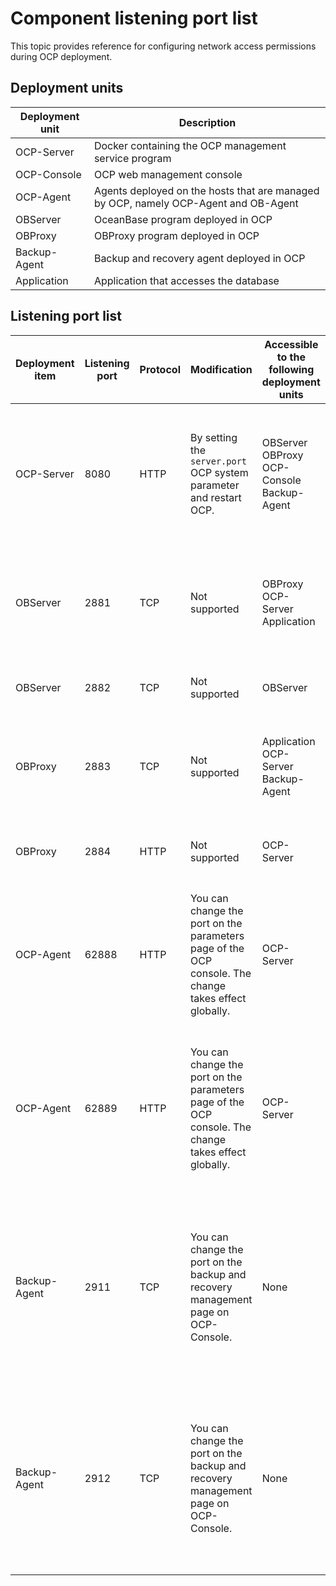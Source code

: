 # Component listening port list

This topic provides reference for configuring network access permissions during OCP deployment.

## Deployment units

| Deployment unit |                                     Description                                     |
|-----------------|-------------------------------------------------------------------------------------|
| OCP-Server      | Docker containing the OCP management service program                                |
| OCP-Console     | OCP web management console                                                          |
| OCP-Agent       | Agents deployed on the hosts that are managed by OCP, namely OCP-Agent and OB-Agent |
| OBServer        | OceanBase program deployed in OCP                                                   |
| OBProxy         | OBProxy program deployed in OCP                                                     |
| Backup-Agent    | Backup and recovery agent deployed in OCP                                           |
| Application     | Application that accesses the database                                              |

## Listening port list

| Deployment item | Listening port | Protocol |                                              Modification                                              |                       Accessible to the following deployment units                        |                                                                                                                                                                                                                                       Remarks                                                                                                                                                                                                                                        |
|-----------------|----------------|----------|--------------------------------------------------------------------------------------------------------|-------------------------------------------------------------------------------------------|--------------------------------------------------------------------------------------------------------------------------------------------------------------------------------------------------------------------------------------------------------------------------------------------------------------------------------------------------------------------------------------------------------------------------------------------------------------------------------------|
| OCP-Server      | 8080           | HTTP     | By setting the  `server.port` OCP system parameter and restart OCP. | OBServer OBProxy OCP-Console Backup-Agent | The web service of the OCP-Server listens to the port. In general, other components access OCP-Server through SLB or DNS address.  |
| OBServer        | 2881           | TCP      | Not supported                                                                                          | OBProxy OCP-Server Application                            | 1. OBServer SQL listening port.   2.  We recommend that you do not use direct connection to access OBServer.    |
| OBServer        | 2882           | TCP      | Not supported                                                                                          | OBServer                                                                                  | RPC communication port between OBServers.                                                                                                                                                                                                                                                                                                                                                                                                                                            |
| OBProxy         | 2883           | TCP      | Not supported                                                                                          | Application OCP-Server Backup-Agent                       | 1. OBProxy listening port.   2. Applications access OBServer through OBProxy in general.        |
| OBProxy         | 2884           | HTTP     | Not supported                                                                                          | OCP-Server                                                                                | Listening port of the monitoring metrics API of OBProxy.                                                                                                                                                                                                                                                                                                                                                                                                                             |
| OCP-Agent | 62888 | HTTP | You can change the port on the parameters page of the OCP console. The change takes effect globally.  | OCP-Server | The API listening port of OCP-Agent. <main id="notice" type='explain'><h4>Note</h4><p>In OCP V4.0.1 and later, you can change the port. </p></main> |
| OCP-Agent | 62889 | HTTP | You can change the port on the parameters page of the OCP console. The change takes effect globally.  | OCP-Server | The listening port of OCP-Agent monitoring data. <main id="notice" type='explain'><h4>Note</h4><p>In OCP V4.0.1 and later, you can change the port. </p></main> |
| Backup-Agent    | 2911           | TCP      | You can change the port on the backup and recovery management page on OCP-Console.                     | None                                                                                      | Local listening port of Backup-Agent for performing backup. The port is not open to external access. If the port is used by another program, the Backup-Agent program will fail to start.                                                                                                                                                                                                                                                                                            |
| Backup-Agent    | 2912           | TCP      | You can change the port on the backup and recovery management page on OCP-Console.                     | None                                                                                      | Local listening port of Backup-Agent for performing recovery. The port is not open to external access. If the port is used by another program, the Backup-Agent program will fail to start.                                                                                                                                                                                                                                                                                          |

